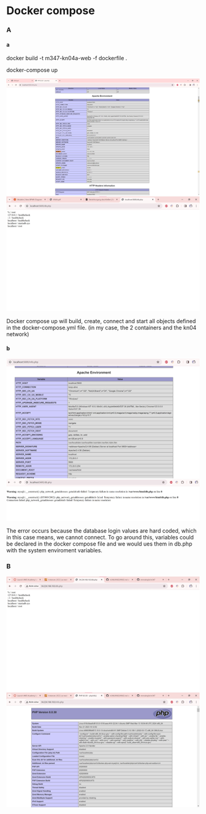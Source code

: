 # Docker compose

### A

#### a

docker build -t m347-kn04a-web -f dockerfile .

docker-compose up

![image](infophp.jpg)
![image](dbphp.jpg)

Docker compose up will build, create, connect and start all objects defined in the docker-compose.yml file. (in my case, the 2 containers and the kn04 network)

#### b

![image](infophp-b.jpg)
![image](dbphp-b.jpg)

The error occurs because the database login values are hard coded, which in this case means, we cannot connect. To go around this, variables could be declared in the docker compose file and we would ues them in db.php with the system enviroment variables.

### B

![image](aws-db.jpg)
![image](aws-info.jpg)
